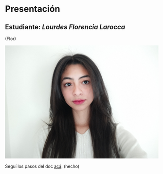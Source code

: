 # Presentación

## Estudiante: _Lourdes Florencia Larocca_
(Flor)

![mi foto](mifoto.jpg)

Seguí los pasos del doc [acá](https://docs.google.com/document/d/e/2PACX-1vQkogtG88cmwEIXEuff291urSyrZUYHikLIoRTspUodvIg5OoaUJTi8n0vqPJ3XUSN65sqJALTBizeB/pub). (hecho)
